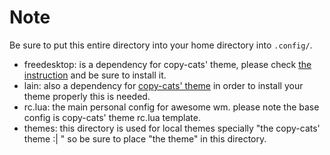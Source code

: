 # Note
 Be sure to put this entire directory into your home directory into `.config/`.
 - freedesktop: is a dependency for copy-cats' theme, please check [the instruction](https://github.com/lcpz/awesome-copycats) and be sure to install it.
 - lain: also a dependency for [copy-cats' theme](https://github.com/lcpz/awesome-copycats) in order to install your theme properly this is needed. 
 - rc.lua: the main personal config for awesome wm. please note the base config is copy-cats' theme rc.lua template.
 - themes: this directory is used for local themes specially "the copy-cats' theme :| " so be sure to place "the theme" in this directory.
